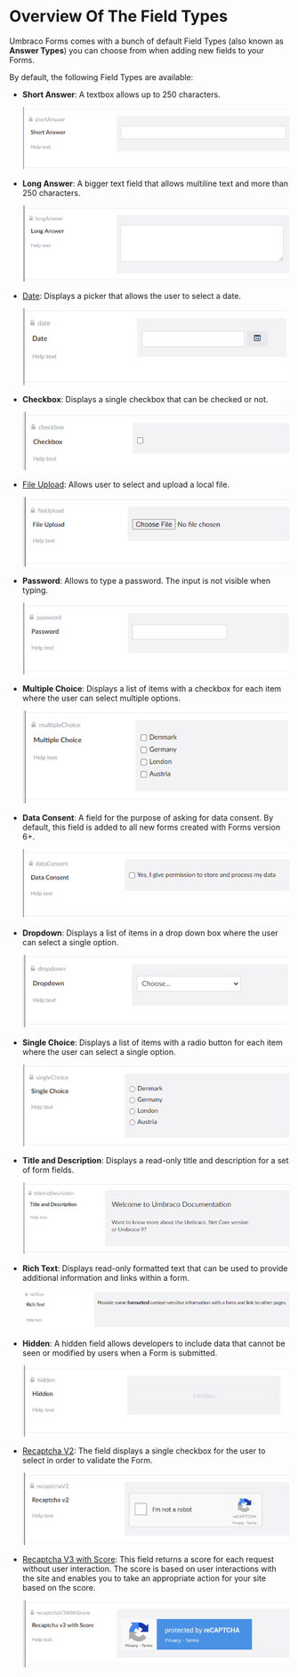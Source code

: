 # Overview Of The Field Types

Umbraco Forms comes with a bunch of default Field Types (also known as **Answer Types**) you can choose from when adding new fields to your Forms.

By default, the following Field Types are available:

*   **Short Answer**: A textbox allows up to 250 characters.

    ![Textfield](../../../../../11/umbraco-forms/editor/creating-a-form/fieldtypes/images/shortanswer-v9.png)
*   **Long Answer**: A bigger text field that allows multiline text and more than 250 characters.

    ![Textarea](../../../../../11/umbraco-forms/editor/creating-a-form/fieldtypes/images/longanswer-v9.png)
*   [Date](date.md): Displays a picker that allows the user to select a date.

    ![Datepicker](../../../../../11/umbraco-forms/editor/creating-a-form/fieldtypes/images/date-v9.png)
*   **Checkbox**: Displays a single checkbox that can be checked or not.

    ![Checkbox](../../../../../11/umbraco-forms/editor/creating-a-form/fieldtypes/images/CheckBox-v9.png)
*   [File Upload](fileupload.md): Allows user to select and upload a local file.

    ![File upload](../../../../../11/umbraco-forms/editor/creating-a-form/fieldtypes/images/fileupload-v9.png)
*   **Password**: Allows to type a password. The input is not visible when typing.

    ![Password field](../../../../../11/umbraco-forms/editor/creating-a-form/fieldtypes/images/password-v9.png)
*   **Multiple Choice**: Displays a list of items with a checkbox for each item where the user can select multiple options.

    ![Checkboxlist](../../../../../11/umbraco-forms/editor/creating-a-form/fieldtypes/images/multiplechoice-v9.png)
*   **Data Consent**: A field for the purpose of asking for data consent. By default, this field is added to all new forms created with Forms version 6+.

    ![Data Consent](../../../../../11/umbraco-forms/editor/creating-a-form/fieldtypes/images/dataconsent-v9.png)
*   **Dropdown**: Displays a list of items in a drop down box where the user can select a single option.

    ![Dropdownlist](../../../../../11/umbraco-forms/editor/creating-a-form/fieldtypes/images/dropdown-v9.png)
*   **Single Choice**: Displays a list of items with a radio button for each item where the user can select a single option.

    ![Single choice](../../../../../11/umbraco-forms/editor/creating-a-form/fieldtypes/images/singlechoice-v9.png)
*   **Title and Description**: Displays a read-only title and description for a set of form fields.

    ![Title and description](../../../../../11/umbraco-forms/editor/creating-a-form/fieldtypes/images/titleanddescription-v9.png)
*   **Rich Text**: Displays read-only formatted text that can be used to provide additional information and links within a form.

    ![Rich text](../../../../../11/umbraco-forms/editor/creating-a-form/fieldtypes/images/richtext.png)
*   **Hidden**: A hidden field allows developers to include data that cannot be seen or modified by users when a Form is submitted.

    ![Hidden](../../../../../11/umbraco-forms/editor/creating-a-form/fieldtypes/images/hidden-v9.png)
*   [Recaptcha V2](recaptcha2.md): The field displays a single checkbox for the user to select in order to validate the Form.

    ![reCAPTCHA v2](../../../../../11/umbraco-forms/editor/creating-a-form/fieldtypes/images/recaptcha2-v9.png)
*   [Recaptcha V3 with Score](recaptcha3.md): This field returns a score for each request without user interaction. The score is based on user interactions with the site and enables you to take an appropriate action for your site based on the score.

    ![reCAPTCHA v3](../../../../../11/umbraco-forms/editor/creating-a-form/fieldtypes/images/recaptcha3-v9.png)
